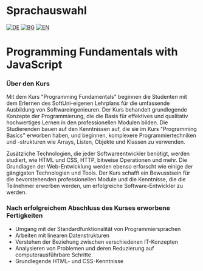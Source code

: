 # Sprachauswahl

[![DE](https://img.shields.io/badge/LANG-DE-green.svg)](https://github.com/Ivan-Plamenov/MyCourses/blob/main/JS_Web_Developer/02_Programming_Fundamentals/README.de.md)
[![BG](https://img.shields.io/badge/LANG-BG-red.svg)](https://github.com/Ivan-Plamenov/MyCourses/blob/main/JS_Web_Developer/02_Programming_Fundamentals/README.bg.md)
[![EN](https://img.shields.io/badge/LANG-EN-blue.svg)](https://github.com/Ivan-Plamenov/MyCourses/blob/main/JS_Web_Developer/02_Programming_Fundamentals/README.md)

# Programming Fundamentals with JavaScript

### Über den Kurs

Mit dem Kurs "Programming Fundamentals" beginnen die Studenten mit dem Erlernen des SoftUni-eigenen Lehrplans für die umfassende Ausbildung von Softwareingenieuren. Der Kurs behandelt grundlegende Konzepte der Programmierung, die die Basis für effektives und qualitativ hochwertiges Lernen in den professionellen Modulen bilden. Die Studierenden bauen auf den Kenntnissen auf, die sie im Kurs "Programming Basics" erworben haben, und beginnen, komplexere Programmiertechniken und -strukturen wie Arrays, Listen, Objekte und Klassen zu verwenden.

Zusätzliche Technologien, die jeder Softwareentwickler benötigt, werden studiert, wie HTML und CSS, HTTP, bitweise Operationen und mehr. Die Grundlagen der Web-Entwicklung werden ebenso erforscht wie einige der gängigsten Technologien und Tools. Der Kurs schafft ein Bewusstsein für die bevorstehenden professionellen Module und die Kenntnisse, die die Teilnehmer erwerben werden, um erfolgreiche Software-Entwickler zu werden.

### Nach erfolgreichem Abschluss des Kurses erworbene Fertigkeiten

- Umgang mit der Standardfunktionalität von Programmiersprachen
- Arbeiten mit linearen Datenstrukturen
- Verstehen der Beziehung zwischen verschiedenen IT-Konzepten
- Analysieren von Problemen und deren Reduzierung auf computerausführbare Schritte
- Grundlegende HTML- und CSS-Kenntnisse
